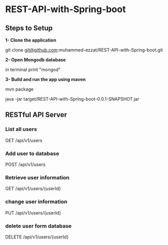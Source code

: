 # REST-API-with-Spring-boot

## Steps to Setup

**1- Clone the application**

git clone git@github.com:muhammed-ezzat/REST-API-with-Spring-boot.git

**2- Open Mongodb database**

in terminal print "mongod"

**3- Build and run the app using maven**

mvn package

java -jar target/REST-API-with-Spring-boot-0.0.1-SNAPSHOT.jar

## RESTful API Server

### List all users
GET /api/v1/users                 

### Add user to database
POST /api/v1/users            

### Retrieve user information
GET /api/v1/users/{userId}    

### change user information
PUT /api/v1/users/{userId}      

### delete user form database
DELETE /api/v1/users/{userId}    

